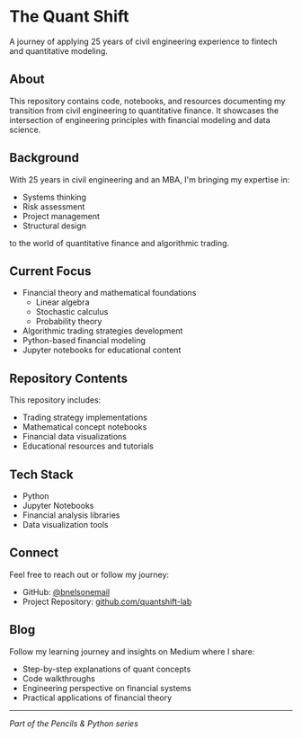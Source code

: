 # The Quant Shift

A journey of applying 25 years of civil engineering experience to fintech and quantitative modeling.

## About

This repository contains code, notebooks, and resources documenting my transition from civil engineering to quantitative finance. It showcases the intersection of engineering principles with financial modeling and data science.

## Background

With 25 years in civil engineering and an MBA, I'm bringing my expertise in:
- Systems thinking
- Risk assessment
- Project management
- Structural design

to the world of quantitative finance and algorithmic trading.

## Current Focus

- Financial theory and mathematical foundations
    - Linear algebra
    - Stochastic calculus
    - Probability theory
- Algorithmic trading strategies development
- Python-based financial modeling
- Jupyter notebooks for educational content

## Repository Contents

This repository includes:
- Trading strategy implementations
- Mathematical concept notebooks
- Financial data visualizations
- Educational resources and tutorials

## Tech Stack

- Python
- Jupyter Notebooks
- Financial analysis libraries
- Data visualization tools

## Connect

Feel free to reach out or follow my journey:
- GitHub: [@bnelsonemail](https://github.com/bnelsonemail)
- Project Repository: [github.com/quantshift-lab](https://github.com/quantshift-lab)

## Blog

Follow my learning journey and insights on Medium where I share:
- Step-by-step explanations of quant concepts
- Code walkthroughs
- Engineering perspective on financial systems
- Practical applications of financial theory

---

*Part of the Pencils & Python series*
